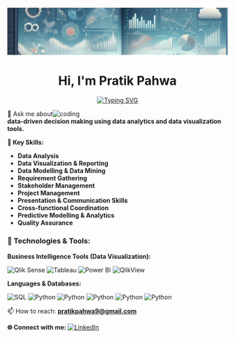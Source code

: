 ![logo](https://github.com/pratikpahwa/pratikpahwa/blob/main/Design-Github.png)
<h1 align="center">Hi, I'm Pratik Pahwa</h1>

<p align="center">
<a href="https://git.io/typing-svg"><img src="https://readme-typing-svg.demolab.com?font=Fira+Code&pause=1000&color=F75C7E&width=435&lines=Data+Analyst+and+BI+Professional;Always+learning+new+things;10%2B+years+of+analytics+experience" alt="Typing SVG" /></a>
</p>
  <!-- <h3 align="center">A passionate Data Analytics and Business Intelligence professional</h3> -->
<img align ="right" alt = "coding" width = "400" src = "https://user-images.githubusercontent.com/55389276/140866485-8fb1c876-9a8f-4d6a-98dc-08c4981eaf70.gif">

💬 Ask me about **data-driven decision making using data analytics and data visualization tools.**


**🔑 Key Skills:**
- **Data Analysis**
- **Data Visualization & Reporting**
- **Data Modelling & Data Mining**
- **Requirement Gathering**
- **Stakeholder Management**
- **Project Management**
- **Presentation & Communication Skills**
- **Cross-functional Coordination**
- **Predictive Modelling & Analytics**
- **Quality Assurance**



<h3 align="left">🔧 Technologies & Tools: </h3>

**Business Intelligence Tools (Data Visualization):**

![Qlik Sense](https://img.shields.io/badge/BI-Qlik%20Sense-blue)
![Tableau](https://img.shields.io/badge/BI-Tableau-blue)
![Power BI](https://img.shields.io/badge/BI-Power%20BI-blue)
![QlikView](https://img.shields.io/badge/BI-QlikView-blue)

**Languages & Databases:**

![SQL](https://img.shields.io/badge/DB-SQL-blue)
![Python](https://img.shields.io/badge/Code-Python-blue)
![Python](https://img.shields.io/badge/Libraries-Pandas-blue)
![Python](https://img.shields.io/badge/Libraries-Numpy-blue)
![Python](https://img.shields.io/badge/Libraries-Matplotlib-blue)
![Python](https://img.shields.io/badge/Libraries-Seaborn-blue)

<!-- ![Python](https://img.shields.io/badge/Code-Python-informational?style=flat&logo=python&logoColor=white&color=6aa6f8)
<img alt="MySql" src="https://img.shields.io/badge/-mysql-4479A1?style=flat-square&logo=mysql&logoColor=white" />
<img alt="Python" src="https://img.shields.io/badge/-python-3776AB?style=flat-square&logo=python&logoColor=white" />  
-->


<!-- 
<h3>Things I code with</h3>
<p>
    <img alt="Qlik Sense" src="https://img.shields.io/badge/-Qlik%20Sense-009848?style=flat-square&logo=qlik&logoColor=white" />
    <img alt="Tableau" src="https://img.shields.io/badge/-tableau-E97627?style=flat-square&logo=tableau&logoColor=white" />
    <img alt="Python" src="https://img.shields.io/badge/-python-3776AB?style=flat-square&logo=python&logoColor=white" />  
    <img alt="MySql" src="https://img.shields.io/badge/-mysql-4479A1?style=flat-square&logo=mysql&logoColor=white" />
    <img alt="MySql" src="https://img.shields.io/badge/BI-QlikSense-blue" />
   -->

📫 How to reach: **pratikpahwa9@gmail.com**

<b>🌐 Connect with me: </b> <a href="https://www.linkedin.com/in/pratik-pahwa/" target="_blank"><img alt="LinkedIn" src="https://img.shields.io/badge/linkedin-%230077B5.svg?&style=for-the-badge&logo=linkedin&logoColor=white" /></a> 
</p>

<!--
<h3 align="left">Languages and Tools:</h3>
<p align="left"> <a href="https://www.microsoft.com/en-us/sql-server" target="_blank" rel="noreferrer"> <img src="https://www.svgrepo.com/show/303229/microsoft-sql-server-logo.svg" alt="mssql" width="40" height="40"/> </a> <a href="https://www.mysql.com/" target="_blank" rel="noreferrer"> <img src="https://raw.githubusercontent.com/devicons/devicon/master/icons/mysql/mysql-original-wordmark.svg" alt="mysql" width="40" height="40"/> </a> <a href="https://pandas.pydata.org/" target="_blank" rel="noreferrer"> <img src="https://raw.githubusercontent.com/devicons/devicon/2ae2a900d2f041da66e950e4d48052658d850630/icons/pandas/pandas-original.svg" alt="pandas" width="40" height="40"/> </a> <a href="https://www.postgresql.org" target="_blank" rel="noreferrer"> <img src="https://raw.githubusercontent.com/devicons/devicon/master/icons/postgresql/postgresql-original-wordmark.svg" alt="postgresql" width="40" height="40"/> </a> <a href="https://www.python.org" target="_blank" rel="noreferrer"> <img src="https://raw.githubusercontent.com/devicons/devicon/master/icons/python/python-original.svg" alt="python" width="40" height="40"/> </a> <a href="https://scikit-learn.org/" target="_blank" rel="noreferrer"> <img src="https://upload.wikimedia.org/wikipedia/commons/0/05/Scikit_learn_logo_small.svg" alt="scikit_learn" width="40" height="40"/> </a> <a href="https://seaborn.pydata.org/" target="_blank" rel="noreferrer"> <img src="https://seaborn.pydata.org/_images/logo-mark-lightbg.svg" alt="seaborn" width="40" height="40"/> </a> </p>
-->

<!--
**pratikpahwa/pratikpahwa** is a ✨ _special_ ✨ repository because its `README.md` (this file) appears on your GitHub profile.

Here are some ideas to get you started:

- 🔭 I’m currently working on ...
- 🌱 I’m currently learning ...
- 👯 I’m looking to collaborate on ...
- 🤔 I’m looking for help with ...
- 💬 Ask me about ...
- 📫 How to reach me: ...
- 😄 Pronouns: ...
- ⚡ Fun fact: ...
-->
